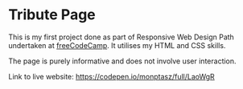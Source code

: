 # Tribute Page

This is my first project done as part of Responsive Web Design Path undertaken at [freeCodeCamp](https://www.freecodecamp.org). It utilises my HTML and CSS skills.

The page is purely informative and does not involve user interaction.

Link to live website:
https://codepen.io/monptasz/full/LaoWgR
